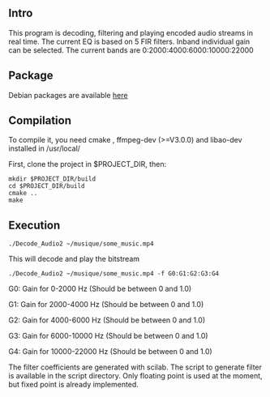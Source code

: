 Intro
-------------------

This program is decoding, filtering and playing encoded audio streams in real time.
The current EQ is based on 5 FIR filters. Inband individual gain can be selected.
The current bands are 0:2000:4000:6000:10000:22000

Package
-------------------
Debian packages are available [here](http://the.ndero.ovh/build/Hellqualizer/)


Compilation
-------------------

To compile it, you need cmake , ffmpeg-dev (>=V3.0.0) and libao-dev installed in /usr/local/

First, clone the project in $PROJECT_DIR, then:

 	mkdir $PROJECT_DIR/build
	cd $PROJECT_DIR/build
	cmake ..
	make

Execution
-------------------
 
	./Decode_Audio2 ~/musique/some_music.mp4
This will decode and play the bitstream

	./Decode_Audio2 ~/musique/some_music.mp4 -f G0:G1:G2:G3:G4

G0: Gain for 0-2000 Hz (Should be between 0 and 1.0)

G1: Gain for 2000-4000 Hz (Should be between 0 and 1.0)

G2: Gain for 4000-6000 Hz (Should be between 0 and 1.0)

G3: Gain for 6000-10000 Hz (Should be between 0 and 1.0)

G4: Gain for 10000-22000 Hz (Should be between 0 and 1.0)


The filter coefficients are generated with scilab. The script to generate filter is available in the
script directory. Only floating point is used at the moment, but fixed point is already implemented.

